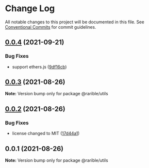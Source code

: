 # Change Log

All notable changes to this project will be documented in this file.
See [Conventional Commits](https://conventionalcommits.org) for commit guidelines.

## [0.0.4](https://github.com/rariblecom/ts-common/compare/@rarible/utils@0.0.3...@rarible/utils@0.0.4) (2021-09-21)


### Bug Fixes

* support ethers.js ([9df16cb](https://github.com/rariblecom/ts-common/commit/9df16cbc208ae5305cfba43408add99dd03d8231))





## [0.0.3](https://github.com/rariblecom/ts-common/compare/@rarible/utils@0.0.2...@rarible/utils@0.0.3) (2021-08-26)

**Note:** Version bump only for package @rarible/utils





## [0.0.2](https://github.com/rariblecom/ts-common/compare/@rarible/utils@0.0.1...@rarible/utils@0.0.2) (2021-08-26)


### Bug Fixes

* license changed to MIT ([17d44a1](https://github.com/rariblecom/ts-common/commit/17d44a1225c507c6a4c8b1f4bcf8878c43c211b2))





## 0.0.1 (2021-08-26)

**Note:** Version bump only for package @rarible/utils
